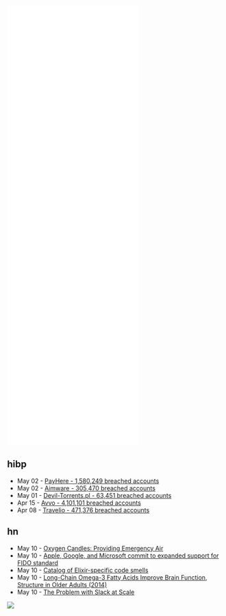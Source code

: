 ![Metrics](https://raw.githubusercontent.com/phixion/phixion/master/metrics.svg)

## hibp

<!--
for https://github.com/phixion/phixion/blob/main/.github/workflows/feeds.yml
-->
<!--START_SECTION:haveibeenpwnd-->
- May 02 - [PayHere - 1,580,249 breached accounts](https://haveibeenpwned.com/PwnedWebsites#PayHere)
- May 02 - [Aimware - 305,470 breached accounts](https://haveibeenpwned.com/PwnedWebsites#Aimware)
- May 01 - [Devil-Torrents.pl - 63,451 breached accounts](https://haveibeenpwned.com/PwnedWebsites#DevilTorrents)
- Apr 15 - [Avvo - 4,101,101 breached accounts](https://haveibeenpwned.com/PwnedWebsites#Avvo)
- Apr 08 - [Travelio - 471,376 breached accounts](https://haveibeenpwned.com/PwnedWebsites#Travelio)
<!--END_SECTION:haveibeenpwnd-->

## hn

<!--
for https://github.com/phixion/phixion/blob/main/.github/workflows/feeds.yml
-->
<!--START_SECTION:hn-->
- May 10 - [Oxygen Candles: Providing Emergency Air](https://minearc.com/oxygen-candles-providing-emergency-air/)
- May 10 - [Apple, Google, and Microsoft commit to expanded support for FIDO standard](https://www.apple.com/newsroom/2022/05/apple-google-and-microsoft-commit-to-expanded-support-for-fido-standard/)
- May 10 - [Catalog of Elixir-specific code smells](https://github.com/lucasvegi/Elixir-Code-Smells)
- May 10 - [Long-Chain Omega-3 Fatty Acids Improve Brain Function, Structure in Older Adults (2014)](https://academic.oup.com/cercor/article/24/11/3059/304487)
- May 10 - [The Problem with Slack at Scale](https://liorn.substack.com/p/the-problem-with-slack)
<!--END_SECTION:hn-->

<!--
for https://yhype.me
-->
![](https://hit.yhype.me/github/profile?user_id=13013670)
